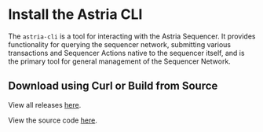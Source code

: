 # Install the Astria CLI

The `astria-cli` is a tool for interacting with the Astria Sequencer. It
provides functionality for querying the sequencer network, submitting various
transactions and Sequencer Actions native to the sequencer itself, and is the
primary tool for general management of the Sequencer Network.

## Download using Curl or Build from Source

<!--@include: ../../components/_astria-rust-cli-install.md-->

View all releases [here](https://github.com/astriaorg/astria/releases).

View the source code
[here](https://github.com/astriaorg/astria/tree/main/crates/astria-cli).
